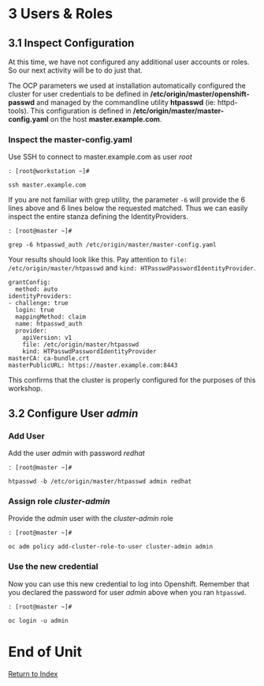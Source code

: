 # 3 Users & Roles

## 3.1 Inspect Configuration

At this time, we have not configured any additional user accounts or roles.  So our next activity will be to do just that.

The OCP parameters we used at installation automatically configured the cluster for user credentials to be defined in **/etc/origin/master/openshift-passwd** and managed  by the commandline utility **htpasswd** (ie: httpd-tools).  This configuration is defined in **/etc/origin/master/master-config.yaml** on the host **master.example.com**.

### Inspect the master-config.yaml

Use SSH to connect to master.example.com as user *root*

```
: [root@workstation ~]#

ssh master.example.com
```

If you are not familiar with grep utility, the parameter `-6` will provide the 6 lines above and 6 lines below the requested matched.  Thus we can easily inspect the entire stanza defining the IdentityProviders. 

```
: [root@master ~]#

grep -6 htpasswd_auth /etc/origin/master/master-config.yaml
```

Your results should look like this.  Pay attention to `file: /etc/origin/master/htpasswd` and `kind: HTPasswdPasswordIdentityProvider`.

```
grantConfig:
  method: auto
identityProviders:
- challenge: true
  login: true
  mappingMethod: claim
  name: htpasswd_auth
  provider:
    apiVersion: v1
    file: /etc/origin/master/htpasswd
    kind: HTPasswdPasswordIdentityProvider
masterCA: ca-bundle.crt
masterPublicURL: https://master.example.com:8443
```

This confirms that the cluster is properly configured for the purposes of this workshop.

## 3.2 Configure User *admin*

### Add User

Add the user *admin* with password *redhat*

```
: [root@master ~]#

htpasswd -b /etc/origin/master/htpasswd admin redhat
```

### Assign role *cluster-admin*

Provide the *admin* user with the *cluster-admin* role

```
: [root@master ~]#
    
oc adm policy add-cluster-role-to-user cluster-admin admin
```

### Use the new credential

Now you can use this new credential to log into Openshift.  Remember that you declared the password for user *admin* above when you ran `htpasswd`.

```
: [root@master ~]#

oc login -u admin
```

# End of Unit

[Return to Index](https://github.com/xtophd/OCP-Workshop/tree/master/documentation "OCP-Workshop Index")


